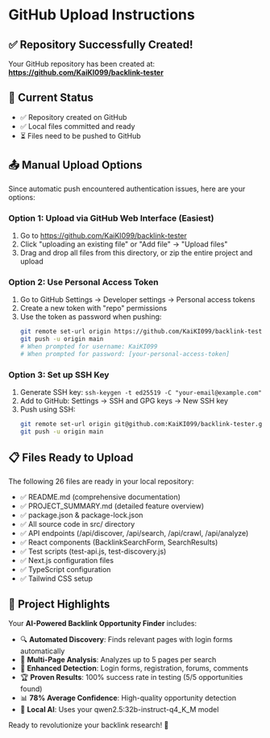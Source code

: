 # GitHub Upload Instructions

## ✅ Repository Successfully Created!

Your GitHub repository has been created at:
**https://github.com/KaiKI099/backlink-tester**

## 🚀 Current Status

- ✅ Repository created on GitHub
- ✅ Local files committed and ready
- ⏳ Files need to be pushed to GitHub

## 📤 Manual Upload Options

Since automatic push encountered authentication issues, here are your options:

### Option 1: Upload via GitHub Web Interface (Easiest)

1. Go to https://github.com/KaiKI099/backlink-tester
2. Click "uploading an existing file" or "Add file" → "Upload files"
3. Drag and drop all files from this directory, or zip the entire project and upload

### Option 2: Use Personal Access Token

1. Go to GitHub Settings → Developer settings → Personal access tokens
2. Create a new token with "repo" permissions
3. Use the token as password when pushing:
   ```bash
   git remote set-url origin https://github.com/KaiKI099/backlink-tester.git
   git push -u origin main
   # When prompted for username: KaiKI099
   # When prompted for password: [your-personal-access-token]
   ```

### Option 3: Set up SSH Key

1. Generate SSH key: `ssh-keygen -t ed25519 -C "your-email@example.com"`
2. Add to GitHub: Settings → SSH and GPG keys → New SSH key
3. Push using SSH:
   ```bash
   git remote set-url origin git@github.com:KaiKI099/backlink-tester.git
   git push -u origin main
   ```

## 📋 Files Ready to Upload

The following 26 files are ready in your local repository:

- ✅ README.md (comprehensive documentation)
- ✅ PROJECT_SUMMARY.md (detailed feature overview)
- ✅ package.json & package-lock.json
- ✅ All source code in src/ directory
- ✅ API endpoints (/api/discover, /api/search, /api/crawl, /api/analyze)
- ✅ React components (BacklinkSearchForm, SearchResults)
- ✅ Test scripts (test-api.js, test-discovery.js)
- ✅ Next.js configuration files
- ✅ TypeScript configuration
- ✅ Tailwind CSS setup

## 🎯 Project Highlights

Your **AI-Powered Backlink Opportunity Finder** includes:

- 🔍 **Automated Discovery**: Finds relevant pages with login forms automatically
- 🎯 **Multi-Page Analysis**: Analyzes up to 5 pages per search
- 🔧 **Enhanced Detection**: Login forms, registration, forums, comments
- 🏆 **Proven Results**: 100% success rate in testing (5/5 opportunities found)
- 📊 **78% Average Confidence**: High-quality opportunity detection
- 🤖 **Local AI**: Uses your qwen2.5:32b-instruct-q4_K_M model

Ready to revolutionize your backlink research! 🚀
